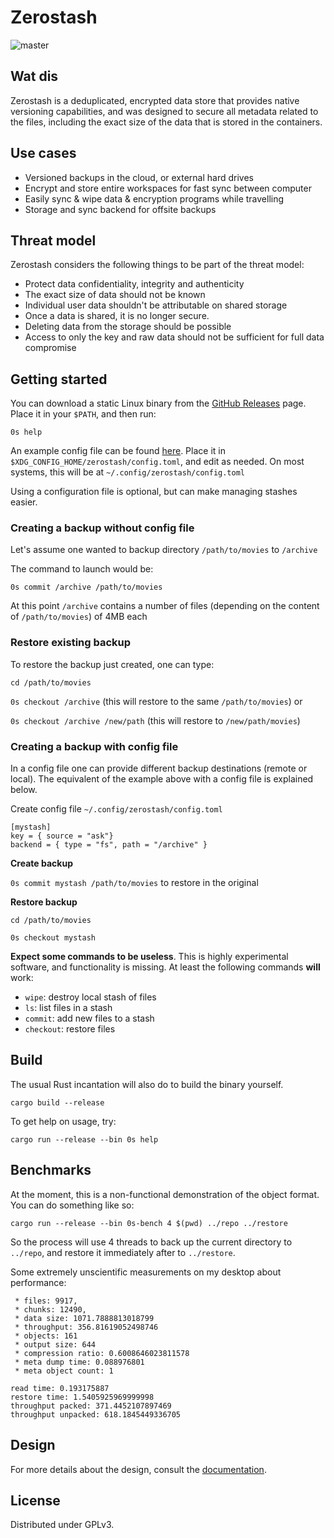 # Zerostash

![master](https://github.com/rsdy/zerostash/workflows/Rust/badge.svg?branch=master)

## Wat dis

Zerostash is a deduplicated, encrypted data store that provides native
versioning capabilities, and was designed to secure all metadata
related to the files, including the exact size of the data that is
stored in the containers.

## Use cases

 * Versioned backups in the cloud, or external hard drives
 * Encrypt and store entire workspaces for fast sync between computer
 * Easily sync & wipe data & encryption programs while travelling
 * Storage and sync backend for offsite backups

## Threat model

Zerostash considers the following things to be part of the threat model:

 * Protect data confidentiality, integrity and authenticity
 * The exact size of data should not be known
 * Individual user data shouldn't be attributable on shared storage
 * Once a data is shared, it is no longer secure.
 * Deleting data from the storage should be possible
 * Access to only the key and raw data should not be sufficient for
   full data compromise

## Getting started

You can download a static Linux binary from the [GitHub Releases](https://github.com/rsdy/zerostash/releases) page.
Place it in your `$PATH`, and then run:

    0s help

An example config file can be found [here](./config.toml.example).
Place it in `$XDG_CONFIG_HOME/zerostash/config.toml`, and edit as needed.
On most systems, this will be at `~/.config/zerostash/config.toml`

Using a configuration file is optional, but can make managing stashes easier.

### Creating a backup without config file

Let's assume one wanted to backup directory `/path/to/movies` to `/archive`

The command to launch would be:

`0s commit /archive /path/to/movies`

At this point `/archive` contains a number of files (depending on the content of `/path/to/movies`) of 4MB each


### Restore existing backup 

To restore the backup just created, one can type:

`cd /path/to/movies`

`0s checkout /archive`
(this will restore to the same `/path/to/movies`) or

`0s checkout /archive /new/path`
(this will restore to `/new/path/movies`)


### Creating a backup with config file

In a config file one can provide different backup destinations (remote or local). 
The equivalent of the example above with a config file is explained below.

Create config file `~/.config/zerostash/config.toml` 

```
[mystash]
key = { source = "ask"}
backend = { type = "fs", path = "/archive" }
```

**Create backup**

`0s commit mystash /path/to/movies` to restore in the original 

**Restore backup** 

`cd /path/to/movies`

`0s checkout mystash`



**Expect some commands to be useless**. This is highly experimental software, and functionality is missing.
At least the following commands **will** work:

 * `wipe`: destroy local stash of files
 * `ls`: list files in a stash
 * `commit`: add new files to a stash
 * `checkout`: restore files

## Build

The usual Rust incantation will also do to build the binary yourself.

    cargo build --release

To get help on usage, try:

    cargo run --release --bin 0s help

## Benchmarks

At the moment, this is a non-functional demonstration of the object
format. You can do something like so:

    cargo run --release --bin 0s-bench 4 $(pwd) ../repo ../restore

So the process will use 4 threads to back up the current directory to
`../repo`, and restore it immediately after to `../restore`.

Some extremely unscientific measurements on my desktop about performance:

```
 * files: 9917,
 * chunks: 12490,
 * data size: 1071.7888813018799
 * throughput: 356.81619052498746
 * objects: 161
 * output size: 644
 * compression ratio: 0.6008646023811578
 * meta dump time: 0.088976801
 * meta object count: 1

read time: 0.193175887
restore time: 1.5405925969999998
throughput packed: 371.4452107897469
throughput unpacked: 618.1845449336705
```

## Design

For more details about the design, consult the [documentation](./docs/design.md).

## License

Distributed under GPLv3.
